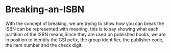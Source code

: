 # Breaking-an-ISBN

With the concept of breaking, we are trying to show how you can break the ISBN can be represented with meaning,
this is to say showing what each partition of the ISBN  means,Since they are used on published books, we are in position to identify the GSI pefix, the group identifier, the publisher code, the item number and the check digit.

